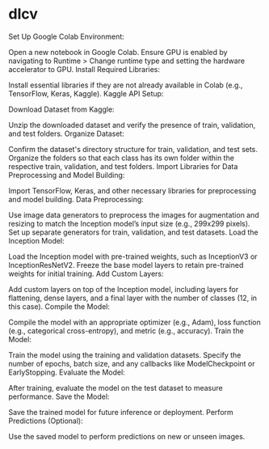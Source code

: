 # dlcv
Set Up Google Colab Environment:

Open a new notebook in Google Colab.
Ensure GPU is enabled by navigating to Runtime > Change runtime type and setting the hardware accelerator to GPU.
Install Required Libraries:

Install essential libraries if they are not already available in Colab (e.g., TensorFlow, Keras, Kaggle).
Kaggle API Setup:


Download Dataset from Kaggle:

Unzip the downloaded dataset and verify the presence of train, validation, and test folders.
Organize Dataset:

Confirm the dataset's directory structure for train, validation, and test sets.
Organize the folders so that each class has its own folder within the respective train, validation, and test folders.
Import Libraries for Data Preprocessing and Model Building:

Import TensorFlow, Keras, and other necessary libraries for preprocessing and model building.
Data Preprocessing:

Use image data generators to preprocess the images for augmentation and resizing to match the Inception model’s input size (e.g., 299x299 pixels).
Set up separate generators for train, validation, and test datasets.
Load the Inception Model:

Load the Inception model with pre-trained weights, such as InceptionV3 or InceptionResNetV2.
Freeze the base model layers to retain pre-trained weights for initial training.
Add Custom Layers:

Add custom layers on top of the Inception model, including layers for flattening, dense layers, and a final layer with the number of classes (12, in this case).
Compile the Model:

Compile the model with an appropriate optimizer (e.g., Adam), loss function (e.g., categorical cross-entropy), and metric (e.g., accuracy).
Train the Model:

Train the model using the training and validation datasets.
Specify the number of epochs, batch size, and any callbacks like ModelCheckpoint or EarlyStopping.
Evaluate the Model:

After training, evaluate the model on the test dataset to measure performance.
Save the Model:

Save the trained model for future inference or deployment.
Perform Predictions (Optional):

Use the saved model to perform predictions on new or unseen images.
